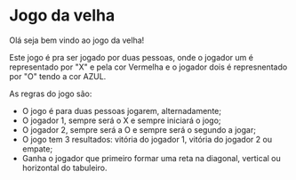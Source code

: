 # Jogo da velha


Olá seja bem vindo ao jogo da velha! 

Este jogo é pra ser jogado por duas pessoas, onde o jogador um é representado por "X" e pela cor Vermelha e o jogador dois é represnentado por "O" tendo a cor AZUL.

As regras do jogo são:
- O jogo é para duas pessoas jogarem, alternadamente;
- O jogador 1, sempre será o X e sempre iniciará o jogo;
- O jogador 2, sempre será a O e sempre será o segundo a jogar;
- O jogo tem 3 resultados: vitória do jogador 1, vitória do jogador 2 ou empate;
- Ganha o jogador que primeiro formar uma reta na diagonal, vertical ou horizontal do tabuleiro.

